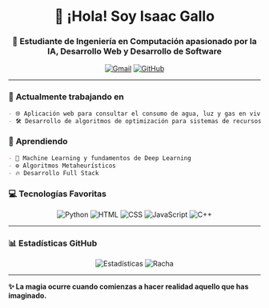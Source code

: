 <h1 align="center">👋 ¡Hola! Soy Isaac Gallo</h1>
<h3 align="center">🚀 Estudiante de Ingeniería en Computación apasionado por la IA, Desarrollo Web y Desarrollo de Software</h3>

<div align="center">
  
[![Gmail](https://img.shields.io/badge/-Gmail-D14836?style=flat&logo=gmail)](mailto:isaac.chacg20@gmail.com)
[![GitHub](https://img.shields.io/badge/-GitHub-181717?style=flat&logo=github)](https://github.com/Isaac-Gallo)

</div>

---

### 🔭 **Actualmente trabajando en**
```markdown
- 🌐 Aplicación web para consultar el consumo de agua, luz y gas en viviendas
- 🛠️ Desarrollo de algoritmos de optimización para sistemas de recursos
```

### 🌱 **Aprendiendo**
```markdown
- 🧠 Machine Learning y fundamentos de Deep Learning
- ⚙️ Algoritmos Metaheurísticos
- 🔥 Desarrollo Full Stack
```

### 💻 **Tecnologías Favoritas**
<p align="center">
  <img src="https://img.shields.io/badge/Python-3776AB?logo=python&logoColor=white" alt="Python">
  <img src="https://img.shields.io/badge/HTML5-E34F26?logo=html5&logoColor=white" alt="HTML">
  <img src="https://img.shields.io/badge/CSS3-1572B6?logo=css3&logoColor=white" alt="CSS">
  <img src="https://img.shields.io/badge/JavaScript-F7DF1E?logo=javascript&logoColor=black" alt="JavaScript">
  <img src="https://img.shields.io/badge/C%2B%2B-00599C?logo=c%2B%2B&logoColor=white" alt="C++">
</p>

---

### 📊 **Estadísticas GitHub**
<p align="center">
  <img src="https://github-readme-stats.vercel.app/api?username=Isaac-Gallo&show_icons=true&theme=dark" alt="Estadísticas">
  <img src="https://github-readme-streak-stats.herokuapp.com/?user=Isaac-Gallo&theme=dark" alt="Racha">
</p>

---

**✨ La magia ocurre cuando comienzas a hacer realidad aquello que has imaginado.**
